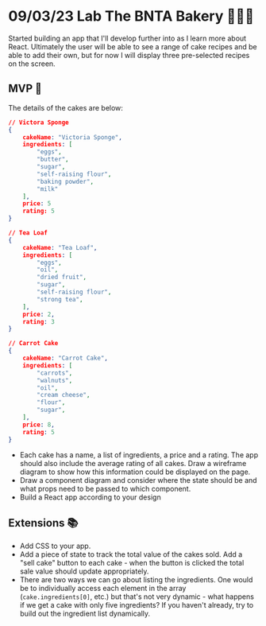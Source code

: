 # 09/03/23 Lab The BNTA Bakery 👨‍🍳🧁
Started building an app that I'll develop further into as I learn more about React. Ultimately the user will be able to see a range of cake recipes and be able to add their own, but for now I will display three pre-selected recipes on the screen.

## MVP 🎯

The details of the cakes are below:

```json
// Victora Sponge
{
	cakeName: "Victoria Sponge",
   	ingredients: [
   		"eggs",
      	"butter",
      	"sugar",
      	"self-raising flour",
      	"baking powder",
      	"milk"
  	],
  	price: 5
   	rating: 5
}

// Tea Loaf
{
 	cakeName: "Tea Loaf",
   	ingredients: [
   		"eggs",
      	"oil",
      	"dried fruit",
      	"sugar",
      	"self-raising flour",
      	"strong tea",
  	],
  	price: 2,
  	rating: 3
}

// Carrot Cake
{
 	cakeName: "Carrot Cake",
   	ingredients: [
    	"carrots",
      	"walnuts",
      	"oil",
      	"cream cheese",
      	"flour",
      	"sugar",
   	],
   	price: 8,
   	rating: 5
} 
```

- Each cake has a name, a list of ingredients, a price and a rating. The app should also include the average rating of all cakes. Draw a wireframe diagram to show how this information could be displayed on the page.
- Draw a component diagram and consider where the state should be and what props need to be passed to which component.
- Build a React app according to your design


## Extensions 📚

- Add CSS to your app.
- Add a piece of state to track the total value of the cakes sold. Add a "sell cake" button to each cake - when the button is clicked the total sale value should update appropriately.
- There are two ways we can go about listing the ingredients. One would be to individually access each element in the array (`cake.ingredients[0]`, etc.) but that's not very dynamic - what happens if we get a cake with only five ingredients? If you haven't already, try to build out the ingredient list dynamically.
